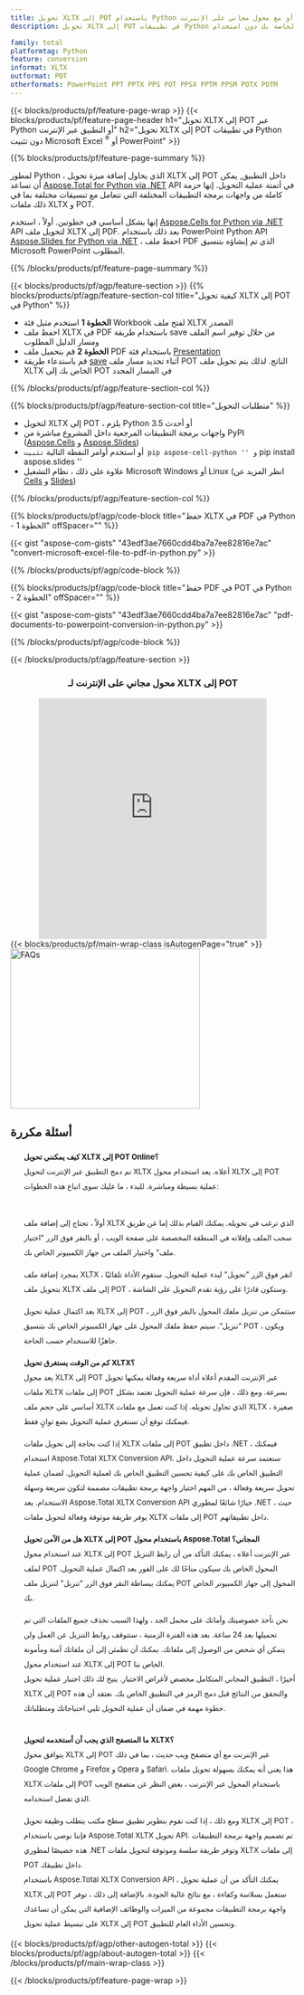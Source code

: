 ```yaml
---
title: تحويل XLTX إلى POT باستخدام Python أو مع محول مجاني على الإنترنت
description: تحويل XLTX إلى POT في تطبيقات Python الخاصة بك دون استخدام Microsoft Office أو عبر الإنترنت. اختبر محول CSV إلى POT على الإنترنت مجانًا بسرعة قبل دمج الكود. 

family: total
platformtag: Python
feature: conversion
informat: XLTX
outformat: POT
otherformats: PowerPoint PPT PPTX PPS POT PPSX PPTM PPSM POTX POTM
---
```

{{< blocks/products/pf/feature-page-wrap >}}
{{< blocks/products/pf/feature-page-header h1="تحويل XLTX إلى POT عبر Python أو التطبيق عبر الإنترنت" h2="تحويل XLTX إلى POT في تطبيقات Python دون تثبيت Microsoft Excel <sup>&reg;</sup> أو PowerPoint" >}}

{{% blocks/products/pf/feature-page-summary %}}

لمطور Python ، الذي يحاول إضافة ميزة تحويل XLTX إلى POT داخل التطبيق, يمكن أن تساعد [Aspose.Total for Python via .NET](https://products.aspose.com/total/python-net/) API في أتمتة عملية التحويل. إنها حزمة كاملة من واجهات برمجة التطبيقات المختلفة التي تتعامل مع تنسيقات مختلفة بما في ذلك ملفات XLTX و POT.

إنها بشكل أساسي في خطوتين. أولاً ، استخدم [Aspose.Cells for Python via .NET](https://products.aspose.com/cells/python-net/) API لتحويل ملف XLTX إلى PDF. بعد ذلك باستخدام PowerPoint Python API [Aspose.Slides for Python via .NET](https://products.aspose.com/slides/python-net/) ، احفظ ملف PDF الذي تم إنشاؤه بتنسيق Microsoft PowerPoint المطلوب. 

{{% /blocks/products/pf/feature-page-summary %}}

{{< blocks/products/pf/agp/feature-section >}}
{{% blocks/products/pf/agp/feature-section-col title="كيفية تحويل XLTX إلى POT في Python" %}}
- **الخطوة 1** استخدم مثيل فئة Workbook لفتح ملف XLTX المصدر 
- احفظ ملف XLTX في PDF باستخدام طريقة save من خلال توفير اسم الملف ومسار الدليل المطلوب
-  **الخطوة 2** قم بتحميل ملف PDF باستخدام فئة [Presentation](https://reference.aspose.com/slides/python-net/aspose.slides/presentation/)
-  قم باستدعاء طريقة [save](https://reference.aspose.com/slides/python-net/aspose.slides/presentation/) أثناء تحديد مسار ملف POT الناتج. لذلك يتم تحويل ملف XLTX الخاص بك إلى POT في المسار المحدد

{{% /blocks/products/pf/agp/feature-section-col %}}

{{% blocks/products/pf/agp/feature-section-col title="متطلبات التحويل" %}}

- لتحويل XLTX إلى POT ، يلزم Python 3.5 أو أحدث
- واجهات برمجة التطبيقات المرجعية داخل المشروع مباشرة من PyPI ([Aspose.Cells](https://pypi.org/project/aspose-cells-python/) و [Aspose.Slides](https://pypi.org/project/Aspose.Slides/))
-  أو استخدم أوامر النقطة التالية `` تثبيت pip aspose-cell-python '' و `` pip install aspose.slides ''
-  علاوة على ذلك ، نظام التشغيل Microsoft Windows أو Linux (انظر المزيد عن [Cells](https://docs.aspose.com/cells/python-net/getting-started/#installation) و [Slides](https://docs.aspose.com/slides/python-net/system-requirements/))
 

{{% /blocks/products/pf/agp/feature-section-col %}}

{{% blocks/products/pf/agp/code-block title="حفظ XLTX في PDF في Python - الخطوة 1" offSpacer="" %}}

{{< gist "aspose-com-gists" "43edf3ae7660cdd4ba7a7ee82816e7ac" "convert-microsoft-excel-file-to-pdf-in-python.py" >}}

{{% /blocks/products/pf/agp/code-block %}}

{{% blocks/products/pf/agp/code-block title="حفظ PDF في POT في Python - الخطوة 2" offSpacer="" %}}

{{< gist "aspose-com-gists" "43edf3ae7660cdd4ba7a7ee82816e7ac" "pdf-documents-to-powerpoint-conversion-in-python.py" >}}

{{% /blocks/products/pf/agp/code-block %}}

{{< /blocks/products/pf/agp/feature-section >}}

<div class="container-fluid agp-content bg-white aboutfile box-1 vh100 section nopbtm">
<div class=container>
<div class=row>
<div class="demobox tc col-md-12 padding-0" align="center">

<h3>محول مجاني على الإنترنت لـ XLTX إلى POT</h3>

<iframe style="border: none; height: 426px;" scrolling="no" src="https://total-conversion-app-65z5r2lp.qa.k8s.dynabic.com/?to=pot&from=xltx" id="child-iframe" width="80%"></iframe>

</div></div>
</div></div>
{{< blocks/products/pf/main-wrap-class isAutogenPage="true" >}}
<style>.howtolist li{margin-right: 0!important;line-height: 26px;position: relative;margin-bottom: 10px;font-size: 13px;list-style-type: none;}</style>
<div class="col-md-12 tl bg-gray-dark howtolist section">
  <a class="anchor" name="faqpage"></a>
  <div class="container tl dflex" itemscope="" itemtype="https://schema.org/FAQPage">
      <div class="col-md-4 howtosectiongfx">
          <img class="social-panel-hide-on-mobile" src="https://www.groupdocs.cloud/templates/brand/images/groupdocs/conversion/groupdocs_conversion-brand.png" alt="FAQs" width="335" height="283">
      </div>
      <div class="howtosection col-md-8">
          <div>
              <h2>أسئلة مكررة</h2>
              <ul>
                  <li itemscope="" itemprop="mainEntity" itemtype="https://schema.org/Question">
                      <div>
                          <span itemprop="name"><b>كيف يمكنني تحويل XLTX إلى POT Online؟</b></span>
                      </div>
                      <div itemscope="" itemprop="acceptedAnswer" itemtype="https://schema.org/Answer">
                          <span itemprop="text">تم دمج التطبيق عبر الإنترنت لتحويل XLTX أعلاه. يعد استخدام محول XLTX إلى POT عملية بسيطة ومباشرة. للبدء ، ما عليك سوى اتباع هذه الخطوات: <br /> <br />

أولاً ، تحتاج إلى إضافة ملف XLTX الذي ترغب في تحويله. يمكنك القيام بذلك إما عن طريق سحب الملف وإفلاته في المنطقة المخصصة على صفحة الويب ، أو بالنقر فوق الزر "اختيار ملف" واختيار الملف من جهاز الكمبيوتر الخاص بك. <br />

بمجرد إضافة ملف XLTX ، انقر فوق الزر "تحويل" لبدء عملية التحويل. ستقوم الأداة تلقائيًا بتحويل ملف XLTX إلى ملف POT ، وستكون قادرًا على رؤية تقدم التحويل على الشاشة. <br />

بعد اكتمال عملية تحويل XLTX إلى POT ، ستتمكن من تنزيل ملفك المحول بالنقر فوق الزر "تنزيل". سيتم حفظ ملفك المحول على جهاز الكمبيوتر الخاص بك بتنسيق POT ، ويكون جاهزًا للاستخدام حسب الحاجة.</span>
                      </div>
                  </li>
                  <li itemscope="" itemprop="mainEntity" itemtype="https://schema.org/Question">
                      <div>
                          <span itemprop="name"><b>كم من الوقت يستغرق تحويل XLTX؟</b></span>
                      </div>
                      <div itemscope="" itemprop="acceptedAnswer" itemtype="https://schema.org/Answer">
                          <span itemprop="text">يعد محول XLTX إلى POT عبر الإنترنت المقدم أعلاه أداة سريعة وفعالة يمكنها تحويل ملفات XLTX إلى ملفات POT بسرعة. ومع ذلك ، فإن سرعة عملية التحويل تعتمد بشكل أساسي على حجم ملف XLTX الذي تحاول تحويله. إذا كنت تعمل مع ملفات XLTX صغيرة ، فيمكنك توقع أن تستغرق عملية التحويل بضع ثوانٍ فقط. <br />

إذا كنت بحاجة إلى تحويل ملفات XLTX إلى ملفات POT داخل تطبيق .NET ، فيمكنك استخدام Aspose.Total XLTX Conversion API. ستعتمد سرعة عملية التحويل داخل التطبيق الخاص بك على كيفية تحسين التطبيق الخاص بك لعملية التحويل. لضمان عملية تحويل سريعة وفعالة ، من المهم اختيار واجهة برمجة تطبيقات مصممة لتكون سريعة وسهلة الاستخدام. يعد Aspose.Total XLTX Conversion API خيارًا شائعًا لمطوري .NET ، حيث يوفر طريقة موثوقة وفعالة لتحويل ملفات XLTX إلى ملفات POT داخل تطبيقاتهم.</span>
                      </div>
                  </li>
                  <li itemscope="" itemprop="mainEntity" itemtype="https://schema.org/Question">
                      <div>
                          <span itemprop="name"><b>هل من الآمن تحويل XLTX إلى POT باستخدام محول Aspose.Total المجاني؟</b></span>
                      </div>
                      <div itemscope="" itemprop="acceptedAnswer" itemtype="https://schema.org/Answer">
                          <span itemprop="text">عند استخدام محول XLTX إلى POT عبر الإنترنت أعلاه ، يمكنك التأكد من أن رابط التنزيل لملف POT المحول الخاص بك سيكون متاحًا لك على الفور بعد اكتمال عملية التحويل. يمكنك ببساطة النقر فوق الزر "تنزيل" لتنزيل ملف POT المحول إلى جهاز الكمبيوتر الخاص بك. <br />

نحن نأخذ خصوصيتك وأمانك على محمل الجد ، ولهذا السبب نحذف جميع الملفات التي تم تحميلها بعد 24 ساعة. بعد هذه الفترة الزمنية ، ستتوقف روابط التنزيل عن العمل ولن يتمكن أي شخص من الوصول إلى ملفاتك. يمكنك أن تطمئن إلى أن ملفاتك آمنة ومأمونة عند استخدام محول XLTX إلى POT الخاص بنا.
<br />
أخيرًا ، التطبيق المجاني المتكامل مخصص لأغراض الاختبار. يتيح لك ذلك اختبار عملية تحويل XLTX إلى POT والتحقق من النتائج قبل دمج الرمز في التطبيق الخاص بك. نعتقد أن هذه خطوة مهمة في ضمان أن عملية التحويل تلبي احتياجاتك ومتطلباتك.</span>
                      </div>
                  </li>                 
                  <li itemscope="" itemprop="mainEntity" itemtype="https://schema.org/Question">
                      <div>
                          <span itemprop="name"><b>ما المتصفح الذي يجب أن أستخدمه لتحويل XLTX؟</b></span>
                      </div>
                      <div itemscope="" itemprop="acceptedAnswer" itemtype="https://schema.org/Answer">
                          <span itemprop="text">يتوافق محول XLTX إلى POT عبر الإنترنت مع أي متصفح ويب حديث ، بما في ذلك Google Chrome و Firefox و Opera و Safari. هذا يعني أنه يمكنك بسهولة تحويل ملفات XLTX إلى ملفات POT باستخدام المحول عبر الإنترنت ، بغض النظر عن متصفح الويب الذي تفضل استخدامه. <br />

ومع ذلك ، إذا كنت تقوم بتطوير تطبيق سطح مكتب يتطلب وظيفة تحويل XLTX إلى POT ، فإننا نوصي باستخدام Aspose.Total XLTX تحويل API. تم تصميم واجهة برمجة التطبيقات هذه خصيصًا لمطوري .NET وتوفر طريقة سلسة وموثوقة لتحويل ملفات XLTX إلى ملفات POT داخل تطبيقك.
<br />
باستخدام Aspose.Total XLTX Conversion API ، يمكنك التأكد من أن عملية تحويل XLTX إلى POT ستعمل بسلاسة وكفاءة ، مع نتائج عالية الجودة. بالإضافة إلى ذلك ، توفر واجهة برمجة التطبيقات مجموعة من الميزات والوظائف الإضافية التي يمكن أن تساعدك على تبسيط عملية تحويل XLTX إلى POT وتحسين الأداء العام للتطبيق.</span>
                      </div>
                  </li>
              </ul>
          </div>
      </div>
  </div>
{{< blocks/products/pf/agp/other-autogen-total >}}
{{< blocks/products/pf/agp/about-autogen-total >}}
{{< /blocks/products/pf/main-wrap-class >}}

{{< /blocks/products/pf/feature-page-wrap >}}